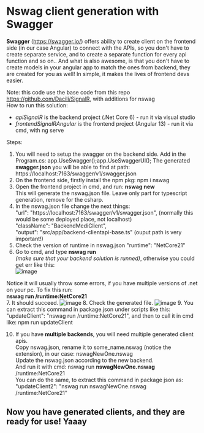 # Nswag client generation with Swagger

**Swagger** (https://swagger.io/) offers ability to create client on the frontend side (in our case Angular) to connect with the APIs, so you don't have to create separate service, and to create a separate function for every api function and so on.. And what is also awesome, is that you don't have to create models in your angular app to match the ones from backend, they are created for you as well! In simple, it makes the lives of frontend devs easier. 

Note: this code use the base code from this repo https://github.com/Dacili/SignalR, with additions for nswag  
How to run this solution:
- *apiSignalR* is the backend project (.Net Core 6) - run it via visual studio
- *frontendSignalRAngular* is the frontend project (Angular 13) - run it via cmd, with ng serve

Steps:
1. You will need to setup the swagger on the backend side. Add in the Program.cs: app.UseSwagger();app.UseSwaggerUI();
The generated **swagger.json** you will be able to find at path: https://localhost:7163/swagger/v1/swagger.json
2. On the frontend side, firstly install the npm pkg: npm i nswag
3. Open the frontend project in cmd, and run: **nswag new**   
This will generate the nswag.json file. Leave only part for typescript generation, remove for the csharp.
4. In the nswag.json file change the next things:  
"url": "https://localhost:7163/swagger/v1/swagger.json", (normally this would be some deployed place, not localhost)  
"className": "BackendMediClient",   
"output": "src/app/backend-clientapi-base.ts" (ouput path is very important!)
5. Check the version of runtime in nswag.json   "runtime": "NetCore21"
6. Go to cmd, and type **nswag run**    
 *(make sure that your backend solution is runned)*, otherwise you could get err like this:  
![image](https://user-images.githubusercontent.com/37112852/205689758-4f3814fa-4b8c-4356-a54a-f40b77e8d26e.png)

Notice it will usually throw some errors, if you have multiple versions of .net on your pc. To fix this run:  
**nswag run /runtime:NetCore21**  
7. It should succeed. ![image](https://user-images.githubusercontent.com/37112852/205678381-a12e1115-6c6e-472a-98b6-0d6ab3474517.png)
8. Check the generated file. ![image](https://user-images.githubusercontent.com/37112852/205679054-efa7d371-1d58-4b29-89e1-ef6cbd74d358.png)
9. You can extract this command in package.json under scripts like this:  
"updateClient": "nswag run /runtime:NetCore21",   and then to call it in cmd like: npm run updateClient  
  
10. If you have **multiple backends**, you will need multiple generated client apis.  
Copy nswag.json, rename it to some_name.nswag (notice the extension), in our case:  nswagNewOne.nswag  
Update the nswag.json according to the new backend.  
And run it with cmd:  nswag run **nswagNewOne.nswag** /runtime:NetCore21  
You can do the same, to extract this command in package json as:  "updateClient2": "nswag run nswagNewOne.nswag /runtime:NetCore21"

  
## Now you have generated clients, and they are ready for use! Yaaay




